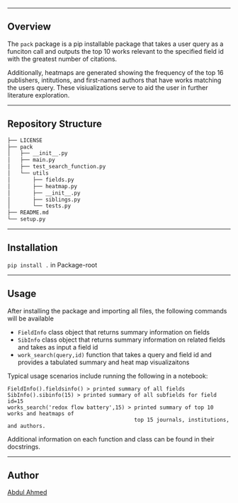 
---

## Overview

The ``pack`` package is a pip installable package that takes a user query as a funciton call and 
outputs the top 10 works relevant to the specified field id with the greatest number of citations.

Additionally, heatmaps are generated showing the frequency of the top 16 publishers, intitutions,
and first-named authors that have works matching the users query. These visiualizations serve to aid the user 
in further literature exploration.

---

## Repository Structure


```sh
├── LICENSE
├── pack
│   ├── __init__.py
│   ├── main.py
│   ├── test_search_function.py
│   └── utils
│       ├── fields.py
│       ├── heatmap.py
│       ├── __init__.py
│       ├── siblings.py
│       └── tests.py
├── README.md
└── setup.py
```

---

## Installation

``pip install .`` in Package-root

---

## Usage


After installing the package and importing all files, the following commands will be available 

- ``FieldInfo`` class object that returns summary information on fields 
- ``SibInfo`` class object that returns summary information on related fields and takes as input a 
field id
- ``work_search(query,id)`` function that takes a query and field id and provides a tabulated 
summary and heat map visualizaitons

Typical usage scenarios include running the following in a notebook:
    
    FieldInfo().fieldsinfo() > printed summary of all fields
    SibInfo().sibinfo(15) > printed summary of all subfields for field id=15
    works_search('redox flow battery',15) > printed summary of top 10 works and heatmaps of 
                                            top 15 journals, institutions, and authors.
        
Additional information on each function and class can be found in their docstrings.

---

## Author
[Abdul Ahmed](https://github.com/a0ahmed)
